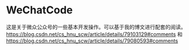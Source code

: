 # WeChatCode
这是关于微众公众号的一些基本开发操作。可以基于我的博文进行配套的阅读。https://blog.csdn.net/cs_hnu_scw/article/details/79103129#comments  和 https://blog.csdn.net/cs_hnu_scw/article/details/79080593#comments
